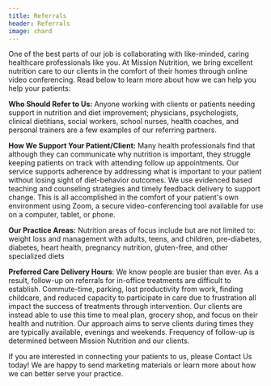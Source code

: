 ```yaml
---
title: Referrals
header: Referrals
image: chard
---
```


One of the best parts of our job is collaborating with like-minded, caring healthcare professionals like you. At Mission Nutrition, we bring excellent nutrition care to our clients in the comfort of their homes through online video conferencing. Read below to learn more about how we can help you help your patients: 

<strong>Who Should Refer to Us:</strong> Anyone working with clients or patients needing support in nutrition and diet improvement; physicians, psychologists, clinical dietitians, social workers, school nurses, health coaches, and personal trainers are a few examples of our referring partners.

<strong>How We Support Your Patient/Client:</strong> Many health professionals find that although they can communicate why nutrition is important, they struggle keeping patients on track with attending follow up appointments. Our service supports adherence by addressing what is important to your patient without losing sight of diet-behavior outcomes. We use evidenced based teaching and counseling strategies and timely feedback delivery to support change. This is all accomplished in the comfort of your patient's own environment using Zoom, a secure video-conferencing tool available for use on a computer, tablet, or phone.

<strong>Our Practice Areas:</strong>  Nutrition areas of focus include but are not limited to: weight loss and management with adults, teens, and children, pre-diabetes, diabetes, heart health, pregnancy nutrition, gluten-free, and other specialized diets 

<strong>Preferred Care Delivery Hours</strong>: We know people are busier than ever. As a result, follow-up on referrals for in-office treatments are difficult to establish. Commute-time, parking, lost productivity from work, finding childcare, and 
reduced capacity to participate in care due to frustration all impact the success of treatments through intervention. Our clients are instead able to use this time to meal plan, grocery shop, and focus on their health and nutrition. Our approach aims to serve clients during times they are typically available, evenings and weekends. Frequency of follow-up is determined between Mission Nutrition and our clients. 

If you are interested in connecting your patients to us, please Contact Us today! We are happy to send marketing materials or learn more about how we can better serve your practice. 
